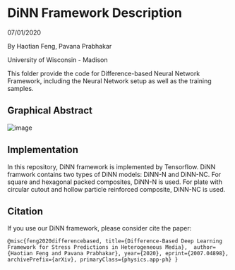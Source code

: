 # DiNN Framework Description

07/01/2020

By Haotian Feng, Pavana Prabhakar

University of Wisconsin - Madison

This folder provide the code for Difference-based Neural Network Framework, including the Neural Network setup as well as the training samples.

## Graphical Abstract
![image](https://user-images.githubusercontent.com/62448186/110992657-d2549600-833b-11eb-9304-1d95bfaaab02.png)

## Implementation
In this repository, DiNN framework is implemented by Tensorflow.
DiNN framwork contains two types of DiNN models: DiNN-N and DiNN-NC. For square and hexagonal packed composites, DiNN-N is used. For plate with circular cutout and hollow particle reinforced composite, DiNN-NC is used. 

## Citation
If you use our DiNN framework, please consider cite the paper:

`@misc{feng2020differencebased,
      title={Difference-Based Deep Learning Framework for Stress Predictions in Heterogeneous Media}, 
      author={Haotian Feng and Pavana Prabhakar},
      year={2020},
      eprint={2007.04898},
      archivePrefix={arXiv},
      primaryClass={physics.app-ph}
}`
